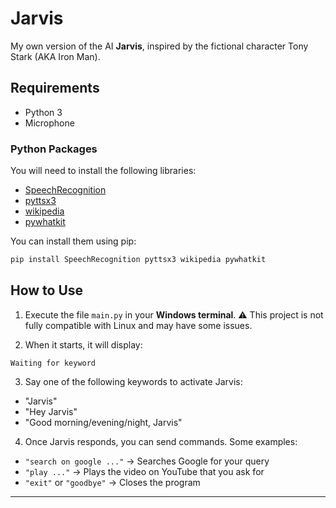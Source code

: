 # Jarvis

My own version of the AI **Jarvis**, inspired by the fictional character Tony Stark (AKA Iron Man).

## Requirements

* Python 3
* Microphone

### Python Packages

You will need to install the following libraries:

* [SpeechRecognition](https://pypi.org/project/SpeechRecognition/)
* [pyttsx3](https://pypi.org/project/pyttsx3/)
* [wikipedia](https://pypi.org/project/wikipedia/)
* [pywhatkit](https://pypi.org/project/pywhatkit/)

You can install them using pip:

```bash
pip install SpeechRecognition pyttsx3 wikipedia pywhatkit
```

## How to Use

1. Execute the file `main.py` in your **Windows terminal**.
   ⚠️ This project is not fully compatible with Linux and may have some issues.

2. When it starts, it will display:

```
Waiting for keyword
```

3. Say one of the following keywords to activate Jarvis:

* "Jarvis"
* "Hey Jarvis"
* "Good morning/evening/night, Jarvis"

4. Once Jarvis responds, you can send commands. Some examples:

* `"search on google ..."` → Searches Google for your query
* `"play ..."` → Plays the video on YouTube that you ask for
* `"exit"` or `"goodbye"` → Closes the program

---
